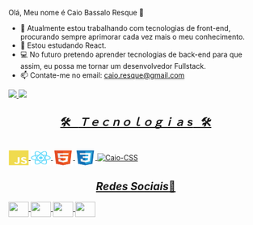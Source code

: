 Olá, Meu nome é Caio Bassalo Resque 👋

- 🔭 Atualmente estou trabalhando com tecnologias de front-end, procurando sempre aprimorar cada vez mais o meu conhecimento.
- 🌱 Estou estudando React.
- 💻 No futuro pretendo aprender tecnologias de back-end para que assim, eu possa me tornar um desenvolvedor Fullstack.
- 📫 Contate-me no email: caio.resque@gmail.com

<div>
<a href="https://github.com/caioresque">
<img width="42%" src="https://github-readme-stats.vercel.app/api?username=caioresque&show_icons=true&theme=gruvbox"/>
<img width="57%" src="https://github-readme-stats.vercel.app/api/top-langs/?username=caioresque&layout-compact&langs_count-16&theme=gruvbox"/>
<h2 align="center">🛠️&ensp; <i>Ｔｅｃｎｏｌｏｇｉａ s</i> &ensp;🛠️</h2>
<div style="display: inline_block"><br>
<img align="center" alt="Caio-Js" height="30" width="40" src="https://raw.githubusercontent.com/devicons/devicon/master/icons/javascript/javascript-plain.svg">
<img align="center" alt="Caio-React" height="30" width="40" src="https://raw.githubusercontent.com/devicons/devicon/master/icons/react/react-original.svg">
<img align="center" alt="Caio-HTML" height="30" width="40" src="https://raw.githubusercontent.com/devicons/devicon/master/icons/html5/html5-original.svg">
<img align="center" alt="Caio-CSS" height="30" width="40" src="https://raw.githubusercontent.com/devicons/devicon/master/icons/css3/css3-original.svg">
<img align="center" alt="Caio-CSS" height="30" width="40" src="https://skillicons.dev/icons?i=github" width="32" alt=" icon"/>
</div>

<h2 align="center"><i>Redes Sociais</i>💬</h2>
<div style="display: inline_block">
<a href="https://www.linkedin.com/in/caioresque" alt="" target="_blank">
<img align="center" height="30" width="40" src="https://skillicons.dev/icons?i=linkedin"/>
</a>

<a href="https://m.facebook.com/caio.resque" alt="" target="_blank">
<img align="center" height="30" width="40" src="https://cdn.jsdelivr.net/gh/devicons/devicon/icons/facebook/facebook-original.svg">
</a>

<a href="https://twitter.com/caioresque" alt="" target="_blank">
<img <img align="center" height="30" width="40" src="https://skillicons.dev/icons?i=twitter"/>
</a>

<a href="https://instagram.com/caio.resque" alt="" target="_blank">
<img align="center" height="30" width="40" src="https://skillicons.dev/icons?i=instagram"/>
</a>





